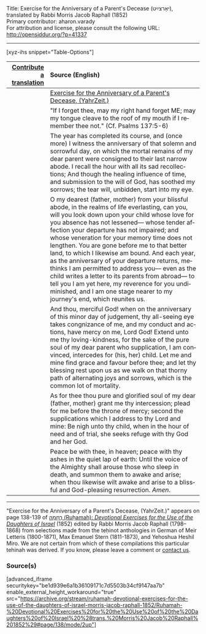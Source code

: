 <html>
<head></head>
<body>
Title: Exercise for the Anniversary of a Parent's Decease (יאָרצײַט), translated by Rabbi Morris Jacob Raphall (1852)<br />
Primary contributor: aharon.varady<br />
For attribution and license, please consult the following URL: <a href="http://opensiddur.org/?p=41337">http://opensiddur.org/?p=41337</a>
<p />
<hr />

[xyz-ihs snippet="Table-Options"]<table style="margin-left: auto; margin-right: auto;" class="draggable">
<thead><tr><th id="x" style="text-align: right;"><a href="/translate/" target="_blank" rel="noopener">Contribute a translation</a></th><th style="text-align: left;">Source (English)</th></tr></thead>
<tbody>
<tr><td style="vertical-align:top;">
<div class="liturgy" lang="he" style="text-align: right;">

</div></td>

<td style="vertical-align:top;">
<div class="english" lang="en" style="text-align: left;">
<u>Exercise for the Anniversary of a Parent's Decease, (YahrZeit.)</u>
</div></td></tr>


<tr><td style="vertical-align:top;">
<div class="liturgy" lang="he" style="text-align: right;">

</div></td>

<td style="vertical-align:top;">
<div class="english" lang="en" style="text-align: left;">
"If I forget thee, may my right hand forget ME; 
may my tongue cleave to the roof of my mouth 
if I remember thee not." <span class="citation">(Cf. Psalms 137:5-6)</span>
</div></td></tr>


<tr><td style="vertical-align:top;">
<div class="liturgy" lang="he" style="text-align: right;">

</div></td>

<td style="vertical-align:top;">
<div class="english" lang="en" style="text-align: left;">
The year has completed its course, 
and (once more) I witness the anniversary of that solemn and sorrowful day, 
on which the mortal remains of my dear parent 
were consigned to their last narrow abode. 
I recall the hour with all its sad recollections; 
And though the healing influence of time, 
and submission to the will of God, has soothed my sorrows; 
the tear will, unbidden, start into my eye. 
</div></td></tr>


<tr><td style="vertical-align:top;">
<div class="liturgy" lang="he" style="text-align: right;">

</div></td>

<td style="vertical-align:top;">
<div class="english" lang="en" style="text-align: left;">
O my dearest (<span class="instruction">father, mother</span>) 
from your blissful abode, in the realms of life everlasting, 
can you, will you look down upon your child 
whose love for you absence has not lessened—
whose tender affection your departure has not impaired; 
and whose veneration for your memory time does not lengthen. 
You are gone before me to that better land, 
to which I likewise am bound. 
And each year, as the anniversary of your departure returns, 
methinks I am permitted to address you—
even as the child writes a letter to its parents from abroad—
to tell you I am yet here, my reverence for you undiminished, 
and I am one stage nearer to my journey's end, 
which reunites us.
</div></td></tr>


<tr><td style="vertical-align:top;">
<div class="liturgy" lang="he" style="text-align: right;">

</div></td>

<td style="vertical-align:top;">
<div class="english" lang="en" style="text-align: left;">
And thou, merciful God! 
when on the anniversary of this minor day of judgement, 
thy all-seeing eye takes congnizance of me, 
and my conduct and actions, have mercy on me, Lord God! 
Extend unto me thy loving-kindness, 
for the sake of the pure soul of my dear parent who supplication, 
I am convinced, intercedes for (<span class="instruction">his, her</span>) child. 
Let me and mine find grace and favour before thee; 
and let thy blessing rest upon us 
as we walk on that thorny path 
of alternating joys and sorrows, 
which is the common lot of mortality. 
</div></td></tr>


<tr><td style="vertical-align:top;">
<div class="liturgy" lang="he" style="text-align: right;">

</div></td>

<td style="vertical-align:top;">
<div class="english" lang="en" style="text-align: left;">
As for thee thou pure and glorified soul of my dear (<span class="instruction">father, mother</span>) 
grant me thy intercession; 
plead for me before the throne of mercy; 
second the supplications which I address to thy Lord and mine: 
Be nigh unto thy child, 
when in the hour of need and of trial, 
she seeks refuge with thy God and her God.
</div></td></tr>


<tr><td style="vertical-align:top;">
<div class="liturgy" lang="he" style="text-align: right;">

</div></td>

<td style="vertical-align:top;">
<div class="english" lang="en" style="text-align: left;">
Peace be with thee, in heaven; 
peace with thy ashes in the quiet lap of earth: 
Until the voice of the Almighty 
shall arouse those who sleep in death, 
and summon them to awake and arise; 
when thou likewise wilt awake 
and arise to a blissful and God-pleasing resurrection. 
<em>Amen</em>.
</div></td></tr>
</tbody></table>

<hr />

"Exercise for the Anniversary of a Parent's Decease, (YahrZeit.)" appears on page 138-139 of <a href="/?p=44135">רֻחָמָה (Ruḥamah): <em>Devotional Exercises for the Use of the Daughters of Israel</em></a> (1852) edited by Rabbi Morris Jacob Raphall (1798–1868) from selections made from the teḥinot anthologies in German of Meir Letteris (1800-1871), Max Emanuel Stern (1811-1873), and Yehoshua Heshil Miro. We are not certain from which of these compilations this particular tehinah was derived. If you know, please leave a comment or <a href="/contact/">contact us</a>.

<h3>Source(s)</h3>

[advanced_iframe securitykey="be1d939e6a1b36109171c7d5503b34cf9147aa7b" enable_external_height_workaround="true" src="https://archive.org/stream/ruhamah-devotional-exercises-for-the-use-of-the-daughters-of-israel-morris-jacob-raphall-1852/Ruhamah-%20Devotional%20Exercises%20for%20the%20Use%20of%20the%20Daughters%20of%20Israel%20%28trans.%20Morris%20Jacob%20Raphall%201852%29#page/138/mode/2up"]

&nbsp;
</body>
</html>